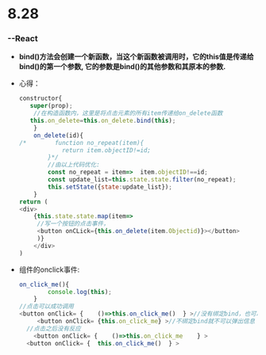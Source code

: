 # 8.28

### --React

- **bind()方法会创建一个新函数，当这个新函数被调用时，它的this值是传递给bind()的第一个参数, 它的参数是bind()的其他参数和其原本的参数.**

- 心得：

  ```javascript
  constructor{
     super(prop);
      //在构造函数内，这里是将点击元素的所有item传递给on_delete函数
     this.on_delete=this.on_delete.bind(this);
      }
      on_delete(id){
  /*        function no_repeat(item){
              return item.objectID!=id;
          }*/
          //由以上代码优化:
          const no_repeat = item=>  item.objectID!==id;
          const update_list=this.state.state.filter(no_repeat);
          this.setState({state:update_list});
      }
  return (
  <div>
      {this.state.state.map(item=>
       //写一个按钮的点击事件，
       <button onCLick={this.on_delete(item.Objectid)}></button>
       )}
      </div>
  )
  
  
  ```

- 组件的onclick事件:

  ```javascript
  on_click_me(){
          console.log(this);
      }  
  //点击可以成功调用
  <button onClick= {	()=>this.on_click_me()	} >//没有绑定bind，也可以弹出信息
       <button onClick= {this.on_click_me} >//不绑定bind就不可以弹出信息
    //点击之后没有反应
      <button onClick= {	()=>this.on_click_me	} >
    <button onClick= {	this.on_click_me()	} >
  ```

  